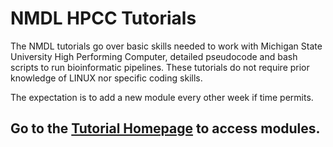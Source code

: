 
# NMDL HPCC Tutorials

The NMDL tutorials go over basic skills needed to work with Michigan State University High Performing Computer, detailed pseudocode and bash scripts to run bioinformatic pipelines. These tutorials do not require prior knowledge of LINUX nor specific coding skills. 

The expectation is to add a new module every other week if time permits. 

## Go to the [Tutorial Homepage](https://github.com/NMDL-MSU/Tutorials/wiki) to access modules.

